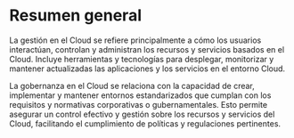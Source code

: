 # Resumen general

La gestión en el Cloud se refiere principalmente a cómo los usuarios interactúan, controlan y administran los recursos y servicios basados en el Cloud. Incluye herramientas y tecnologías para desplegar, monitorizar y mantener actualizadas las aplicaciones y los servicios en el entorno Cloud.

La gobernanza en el Cloud se relaciona con la capacidad de crear, implementar y mantener entornos estandarizados que cumplan con los requisitos y normativas corporativas o gubernamentales. Esto permite asegurar un control efectivo y gestión sobre los recursos y servicios del Cloud, facilitando el cumplimiento de políticas y regulaciones pertinentes.
